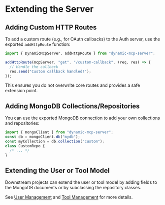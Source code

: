 # Extending the Server

## Adding Custom HTTP Routes

To add a custom route (e.g., for OAuth callbacks) to the Auth server, use the exported `addHttpRoute` function:

```typescript
import { DynamicMcpServer, addHttpRoute } from "dynamic-mcp-server";

addHttpRoute(mcpServer, "get", "/custom-callback", (req, res) => {
  // Handle the callback
  res.send("Custom callback handled!");
});
```

This ensures you do not overwrite core routes and provides a safe extension point.

## Adding MongoDB Collections/Repositories

You can use the exported MongoDB connection to add your own collections and repositories:

```typescript
import { mongoClient } from "dynamic-mcp-server";
const db = mongoClient.db("mydb");
const myCollection = db.collection("custom");
class CustomRepo {
  /* ... */
}
```

## Extending the User or Tool Model

Downstream projects can extend the user or tool model by adding fields to the MongoDB documents or by subclassing the repository classes.

See [User Management](./user-management.md) and [Tool Management](./tool-management.md) for more details.
